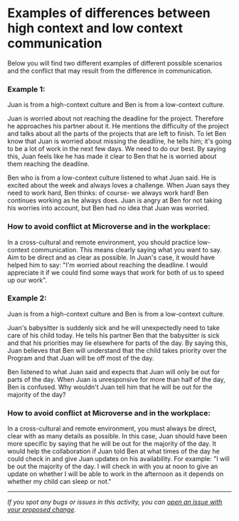 # Examples of differences between high context and low context communication

Below you will find two different examples of different possible scenarios and the conflict that may result from the difference in communication.

### Example 1:

Juan is from a high-context culture and Ben is from a low-context culture.

Juan is worried about not reaching the deadline for the project. Therefore he approaches his partner about it. He mentions the difficulty of the project and talks about all the parts of the projects that are left to finish. To let Ben know that Juan is worried about missing the deadline, he tells him; it's going to be a lot of work in the next few days. We need to do our best. By saying this, Juan feels like he has made it clear to Ben that he is worried about them reaching the deadline.

Ben who is from a low-context culture listened to what Juan said. He is excited about the week and always loves a challenge. When Juan says they need to work hard, Ben thinks: of course- we always work hard! Ben continues working as he always does. Juan is angry at Ben for not taking his worries into account, but Ben had no idea that Juan was worried.

### How to avoid conflict at Microverse and in the workplace:

In a cross-cultural and remote environment, you should practice low-context communication. This means clearly saying what you want to say. Aim to be direct and as clear as possible. In Juan's case, it would have helped him to say: "I'm worried about reaching the deadline. I would appreciate it if we could find some ways that work for both of us to speed up our work".

### Example 2:

Juan is from a high-context culture and Ben is from a low-context culture.

Juan's babysitter is suddenly sick and he will unexpectedly need to take care of his child today. He tells his partner Ben that the babysitter is sick and that his priorities may lie elsewhere for parts of the day. By saying this, Juan believes that Ben will understand that the child takes priority over the Program and that Juan will be off most of the day.

Ben listened to what Juan said and expects that Juan will only be out for parts of the day. When Juan is unresponsive for more than half of the day, Ben is confused. Why wouldn't Juan tell him that he will be out for the majority of the day?

### How to avoid conflict at Microverse and in the workplace:

In a cross-cultural and remote environment, you must always be direct, clear with as many details as possible. In this case, Juan should have been more specific by saying that he will be out for the majority of the day. It would help the collaboration if Juan told Ben at what times of the day he could check in and give Juan updates on his availability. For example: "I will be out the majority of the day. I will check in with you at noon to give an update on whether I will be able to work in the afternoon as it depends on whether my child can sleep or not."

------

_If you spot any bugs or issues in this activity, you can [open an issue with your proposed change](https://github.com/microverseinc/curriculum-transversal-skills/blob/main/git-github/articles/open_issue.md)._

